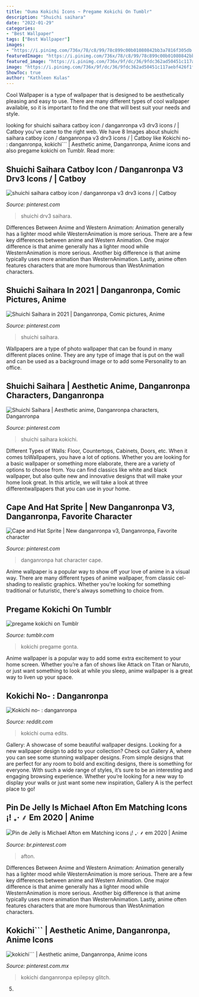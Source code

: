 ```yaml
---
title: "Ouma Kokichi Icons ~ Pregame Kokichi On Tumblr"
description: "Shuichi saihara"
date: "2022-01-29"
categories:
- "Best Wallpaper"
tags: ["Best Wallpaper"]
images:
- "https://i.pinimg.com/736x/78/c8/99/78c899c00b01080842bb3a7816f305db.jpg"
featuredImage: "https://i.pinimg.com/736x/78/c8/99/78c899c00b01080842bb3a7816f305db.jpg"
featured_image: "https://i.pinimg.com/736x/9f/dc/36/9fdc362ad50451c117aebf426f1f8ae2.jpg"
image: "https://i.pinimg.com/736x/9f/dc/36/9fdc362ad50451c117aebf426f1f8ae2.jpg"
ShowToc: true
author: "Kathleen Kulas"
---
```



Cool Wallpaper is a type of wallpaper that is designed to be aesthetically pleasing and easy to use. There are many different types of cool wallpaper available, so it is important to find the one that will best suit your needs and style.

	

		
looking for shuichi saihara catboy icon / danganronpa v3 drv3 icons / | Catboy you've came to the right web. We have 8 Images about shuichi saihara catboy icon / danganronpa v3 drv3 icons / | Catboy like Kokichi no- : danganronpa, kokichi``` | Aesthetic anime, Danganronpa, Anime icons and also pregame kokichi on Tumblr. Read more:
		
    
## Shuichi Saihara Catboy Icon / Danganronpa V3 Drv3 Icons / | Catboy

<img loading=lazy src="https://i.pinimg.com/736x/36/b3/29/36b329c38301aa62baac41f649768bba.jpg" onerror="this.onerror=null;this.src='https://tse2.mm.bing.net/th?id=OIP.SIO8ph_vEqN7t2_zBJa3jAHaHa&amp;pid=15.1';" alt="shuichi saihara catboy icon / danganronpa v3 drv3 icons / | Catboy">

_Source: pinterest.com_

>shuichi drv3 saihara. 

	

Differences Between Anime and Western Animation: Animation generally has a lighter mood while WesternAnimation is more serious.
There are a few key differences between anime and Western Animation. One major difference is that anime generally has a lighter mood while WesternAnimation is more serious. Another big difference is that anime typically uses more animation than WesternAnimation. Lastly, anime often features characters that are more humorous than WestAnimation characters.

    
## Shuichi Saihara In 2021 | Danganronpa, Comic Pictures, Anime

<img loading=lazy src="https://i.pinimg.com/736x/6f/06/38/6f0638194fe19d43e8cad3e3c930fa69.jpg" onerror="this.onerror=null;this.src='https://tse3.mm.bing.net/th?id=OIP.2MXV4_Ja9fzZ94OJ_UBjQgHaHa&amp;pid=15.1';" alt="Shuichi Saihara in 2021 | Danganronpa, Comic pictures, Anime">

_Source: pinterest.com_

>shuichi saihara. 

	



Wallpapers are a type of photo wallpaper that can be found in many different places online. They are any type of image that is put on the wall and can be used as a background image or to add some Personality to an office.

    
## Shuichi Saihara | Aesthetic Anime, Danganronpa Characters, Danganronpa

<img loading=lazy src="https://i.pinimg.com/736x/05/35/25/05352507df61449fc85760ae6721e608.jpg" onerror="this.onerror=null;this.src='https://tse2.mm.bing.net/th?id=OIP.ne8xs1_dzEUra17Bv1LWsgHaHa&amp;pid=15.1';" alt="Shuichi Saihara | Aesthetic anime, Danganronpa characters, Danganronpa">

_Source: pinterest.com_

>shuichi saihara kokichi. 

	

Different Types of Walls: Floor, Countertops, Cabinets, Doors, etc.
When it comes toWallpapers, you have a lot of options. Whether you are looking for a basic wallpaper or something more elaborate, there are a variety of options to choose from. You can find classics like white and black wallpaper, but also quite new and innovative designs that will make your home look great. In this article, we will take a look at three differentwallpapers that you can use in your home.

    
## Cape And Hat Sprite | New Danganronpa V3, Danganronpa, Favorite Character

<img loading=lazy src="https://i.pinimg.com/736x/6b/42/0e/6b420e477830e5c5e493f7a6692c266e.jpg" onerror="this.onerror=null;this.src='https://tse4.mm.bing.net/th?id=OIP.wn0s7ppIac1_UHKChXuAIwHaHa&amp;pid=15.1';" alt="Cape and Hat Sprite | New danganronpa v3, Danganronpa, Favorite character">

_Source: pinterest.com_

>danganronpa hat character cape. 

	

Anime wallpaper is a popular way to show off your love of anime in a visual way. There are many different types of anime wallpaper, from classic cel-shading to realistic graphics. Whether you're looking for something traditional or futuristic, there's always something to choice from.

    
## Pregame Kokichi On Tumblr

<img loading=lazy src="https://64.media.tumblr.com/3c0fe1050a42cbdf2ba5e44b93415571/e35dd18c977161bd-05/s640x960/e584a49b1c1bf799709c5b403b0761d77129c60e.png" onerror="this.onerror=null;this.src='https://tse1.mm.bing.net/th?id=OIP.ZEWWVcEuKH6mdNP6xmuSswHaHa&amp;pid=15.1';" alt="pregame kokichi on Tumblr">

_Source: tumblr.com_

>kokichi pregame gonta. 

	

Anime wallpaper is a popular way to add some extra excitement to your home screen. Whether you’re a fan of shows like Attack on Titan or Naruto, or just want something to look at while you sleep, anime wallpaper is a great way to liven up your space.

    
## Kokichi No- : Danganronpa

<img loading=lazy src="https://preview.redd.it/pawuuyaybu241.jpg?auto=webp&amp;s=bc64887ec0e882a791751b16bc388854e511d0af" onerror="this.onerror=null;this.src='https://tse4.mm.bing.net/th?id=OIP.0nOSh5MvQLxGHupOw-ZFsQHaGU&amp;pid=15.1';" alt="Kokichi no- : danganronpa">

_Source: reddit.com_

>kokichi ouma edits. 

	

Gallery: A showcase of some beautiful wallpaper designs.
Looking for a new wallpaper design to add to your collection? Check out Gallery A, where you can see some stunning wallpaper designs. From simple designs that are perfect for any room to bold and exciting designs, there is something for everyone. With such a wide range of styles, it’s sure to be an interesting and engaging browsing experience. Whether you’re looking for a new way to display your walls or just want some new inspiration, Gallery A is the perfect place to go!





	
	
    
## Pin De Jelly Is Michael Afton Em Matching Icons ¡! ₊· ⸙ Em 2020 | Anime

<img loading=lazy src="https://i.pinimg.com/736x/9f/dc/36/9fdc362ad50451c117aebf426f1f8ae2.jpg" onerror="this.onerror=null;this.src='https://tse4.mm.bing.net/th?id=OIP.eTZ5ZoLlrJNA38oScDKkJAAAAA&amp;pid=15.1';" alt="Pin de Jelly is Michael Afton em Matching icons ¡! ₊· ⸙ em 2020 | Anime">

_Source: br.pinterest.com_

>afton. 

	

Differences Between Anime and Western Animation: Animation generally has a lighter mood while WesternAnimation is more serious.
There are a few key differences between anime and Western Animation. One major difference is that anime generally has a lighter mood while WesternAnimation is more serious. Another big difference is that anime typically uses more animation than WesternAnimation. Lastly, anime often features characters that are more humorous than WestAnimation characters.

    
## Kokichi``` | Aesthetic Anime, Danganronpa, Anime Icons

<img loading=lazy src="https://i.pinimg.com/736x/78/c8/99/78c899c00b01080842bb3a7816f305db.jpg" onerror="this.onerror=null;this.src='https://tse3.mm.bing.net/th?id=OIP.cdzxaxzwR-XkSczNtuVobQHaHa&amp;pid=15.1';" alt="kokichi``` | Aesthetic anime, Danganronpa, Anime icons">

_Source: pinterest.com.mx_

>kokichi danganronpa epilepsy glitch. 

	

5.

